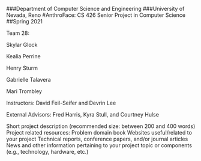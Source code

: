 ###Department of Computer Science and Engineering
###University of Nevada, Reno
#AnthroFace: CS 426 Senior Project in Computer Science
##Spring 2021
    
    
Team 28:    

Skylar Glock   

Kealia Perrine   

Henry Sturm   

Gabrielle Talavera   

Mari Trombley   

  
  
Instructors: David Feil-Seifer and Devrin Lee   

    
    
External Advisors: Fred Harris, Kyra Stull, and Courtney Hulse     

    
    
Short project description (recommended size: between 200 and 400 words)
Project related resources:
Problem domain book
Websites useful/related to your project
Technical reports, conference papers, and/or journal articles
News and other information pertaining to your project topic or components (e.g., technology, hardware, etc.)
